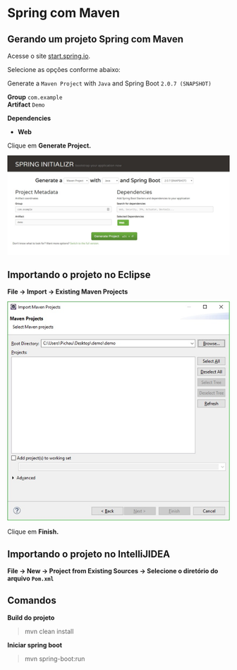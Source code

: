 # Spring com Maven

## Gerando um projeto Spring com Maven

Acesse o site [start.spring.io](http://start.spring.io).

Selecione as opções conforme abaixo:

Generate a `Maven Project` with `Java` and Spring Boot `2.0.7 (SNAPSHOT)`

**Group** `com.example`  
**Artifact** `Demo`

**Dependencies**

* **Web**

Clique em **Generate Project.**

![](../.gitbook/assets/spring-maven.jpg)

## **Importando o projeto no Eclipse**

**File -&gt; Import -&gt; Existing Maven Projects**

![](../.gitbook/assets/mavendemo.jpg)

Clique em **Finish.**

## **Importando o projeto no IntelliJIDEA**

**File -&gt; New -&gt; Project from Existing Sources -&gt; Selecione o diretório do arquivo `Pom.xml`**

## Comandos

**Build do projeto**

> mvn clean install

**Iniciar spring boot**

> mvn spring-boot:run





